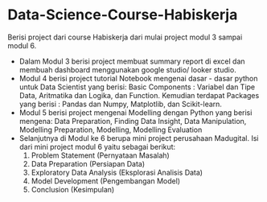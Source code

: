 # Data-Science-Course-Habiskerja
Berisi project dari course Habiskerja dari mulai project modul 3 sampai modul 6.
- Dalam Modul 3 berisi project membuat summary report di excel dan membuah dashboard menggunakan google studio/ looker studio.
- Modul 4 berisi project tutorial Notebook mengenai dasar - dasar python untuk Data Scientist yang berisi: Basic Components : Variabel dan Tipe Data, Aritmatika dan Logika, dan Function. 
Kemudian terdapat Packages yang berisi : Pandas dan Numpy, Matplotlib, dan Scikit-learn.
- Modul 5 berisi project mengenai Modelling dengan Python yang berisi mengena: Data Preparation, Finding Data Insight, Data Manipulation, Modelling Preparation, Modelling, Modelling Evaluation
- Selanjutnya di Modul ke 6 berupa mini project perusahaan Madugital. 
Isi dari mini project modul 6 yaitu sebagai berikut:
  1. Problem Statement (Pernyataan Masalah)
  2. Data Preparation (Persiapan Data)
  3. Exploratory Data Analysis (Eksplorasi Analisis Data)
  4. Model Development (Pengembangan Model)
  5. Conclusion (Kesimpulan)
